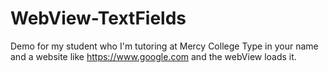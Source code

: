 # WebView-TextFields
Demo for my student who I'm tutoring at Mercy College
Type in your name and a website like https://www.google.com and the webView loads it.
